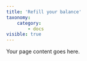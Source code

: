 ```yaml
---
title: 'Refill your balance'
taxonomy:
    category:
        - docs
visible: true
---
```


Your page content goes here.
